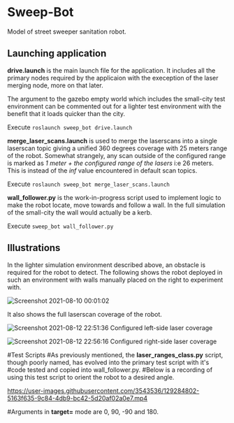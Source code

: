 # Sweep-Bot

Model of street sweeper sanitation robot.

## Launching application

**drive.launch** is the main launch file for the application.
It includes all the primary nodes required by the applicaion with the exeception of the laser merging node, more on that later.

The argument to the gazebo empty world which includes the small-city test environment can be commented out for a lighter test environment with the benefit that it loads quicker than the city.

Execute `roslaunch sweep_bot drive.launch`

**merge_laser_scans.launch** is used to merge the laserscans into a single laserscan topic giving a unified 360 degrees coverage with 25 meters range of the robot. Somewhat strangely, any scan outside of the configured range is marked as *1 meter + the configured range of the lasers* i:e 26 meters. This is instead of the *inf* value encountered in default scan topics.

Execute `roslaunch sweep_bot merge_laser_scans.launch`

**wall_follower.py** is the work-in-progress script used to implement logic to make the robot locate, move towards and follow a wall. In the full simulation of the small-city the wall would actually be a kerb.

Execute `sweep_bot wall_follower.py`

## Illustrations

In the lighter simulation environment described above, an obstacle is required for the robot to detect. The following shows the robot deployed in such an environment with walls manually placed on the right to experiment with.

![Screenshot 2021-08-10 00:01:02](https://user-images.githubusercontent.com/3543536/129274102-6451b841-cfa1-4b9f-adee-7902732b9d76.png)

It also shows the full laserscan coverage of the robot.

![Screenshot 2021-08-12 22:51:36](https://user-images.githubusercontent.com/3543536/129274918-47f205c2-9a76-4e89-afd6-c3e7e0a9351c.png)
Configured left-side laser coverage

![Screenshot 2021-08-12 22:56:16](https://user-images.githubusercontent.com/3543536/129275209-25809207-e66a-40f2-905c-712b668a343d.png)
Configured right-side laser coverage

#Test Scripts
#As previously mentioned, the **laser_ranges_class.py** script, though poorly named, has evolved into the primary test script with it's #code tested and copied into wall_follower.py.
#Below is a recording of using this test script to orient the robot to a desired angle.

https://user-images.githubusercontent.com/3543536/129284802-5163f635-9c84-4db9-bc42-5d20af02a0e7.mp4

#Arguments in **target=** mode are 0, 90, -90 and 180.
